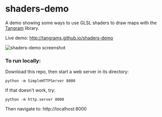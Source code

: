 # shaders-demo

A demo showing some ways to use GLSL shaders to draw maps with the [Tangram](http://github.com/tangrams/tangram) library.

Live demo: http://tangrams.github.io/shaders-demo

![shaders-demo screenshot](https://cloud.githubusercontent.com/assets/459970/6629447/7fa6bf9a-c8e4-11e4-86ba-90d108237e48.png)

### To run locally:

Download this repo, then start a web server in its directory:

    python -m SimpleHTTPServer 8000
    
If that doesn't work, try:

    python -m http.server 8000
    
Then navigate to: http://localhost:8000
